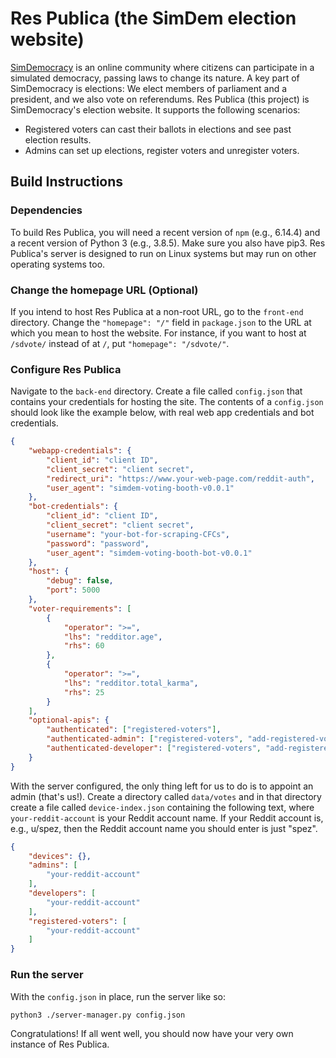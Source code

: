 # Res Publica (the SimDem election website)

[SimDemocracy](https://www.reddit.com/r/SimDemocracy/) is an online community where citizens can participate in a simulated democracy, passing laws to change its nature. A key part of SimDemocracy is elections: We elect members of parliament and a president, and we also vote on referendums. Res Publica (this project) is SimDemocracy's election website. It supports the following scenarios:
  * Registered voters can cast their ballots in elections and see past election results.
  * Admins can set up elections, register voters and unregister voters.

## Build Instructions

### Dependencies

To build Res Publica, you will need a recent version of `npm` (e.g., 6.14.4) and a recent version of Python 3 (e.g., 3.8.5). Make sure you also have pip3. Res Publica's server is designed to run on Linux systems but may run on other operating systems too.

### Change the homepage URL (Optional)

If you intend to host Res Publica at a non-root URL, go to the `front-end` directory. Change the `"homepage": "/"` field in `package.json` to the URL at which you mean to host the website. For instance, if you want to host at `/sdvote/` instead of at `/`, put `"homepage": "/sdvote/"`.

### Configure Res Publica

Navigate to the `back-end` directory. Create a file called `config.json` that contains your credentials for hosting the site. The contents of a `config.json` should look like the example below, with real web app credentials and bot credentials.

```json
{
    "webapp-credentials": {
        "client_id": "client ID",
        "client_secret": "client secret",
        "redirect_uri": "https://www.your-web-page.com/reddit-auth",
        "user_agent": "simdem-voting-booth-v0.0.1"
    },
    "bot-credentials": {
        "client_id": "client ID",
        "client_secret": "client secret",
        "username": "your-bot-for-scraping-CFCs",
        "password": "password",
        "user_agent": "simdem-voting-booth-bot-v0.0.1"
    },
    "host": {
        "debug": false,
        "port": 5000
    },
    "voter-requirements": [
        {
            "operator": ">=",
            "lhs": "redditor.age",
            "rhs": 60
        },
        {
            "operator": ">=",
            "lhs": "redditor.total_karma",
            "rhs": 25
        }
    ],
    "optional-apis": {
        "authenticated": ["registered-voters"],
        "authenticated-admin": ["registered-voters", "add-registered-voter", "remove-registered-voter"],
        "authenticated-developer": ["registered-voters", "add-registered-voter", "remove-registered-voter", "upgrade-server"]
    }
}
```

With the server configured, the only thing left for us to do is to appoint an admin (that's us!). Create a directory called `data/votes` and in that directory create a file called `device-index.json` containing the following text, where `your-reddit-account` is your Reddit account name. If your Reddit account is, e.g., u/spez, then the Reddit account name you should enter is just "spez".

```json
{
    "devices": {},
    "admins": [
        "your-reddit-account"
    ],
    "developers": [
        "your-reddit-account"
    ],
    "registered-voters": [
        "your-reddit-account"
    ]
}
```

### Run the server

With the `config.json` in place, run the server like so:
```
python3 ./server-manager.py config.json
```

Congratulations! If all went well, you should now have your very own instance of Res Publica.
